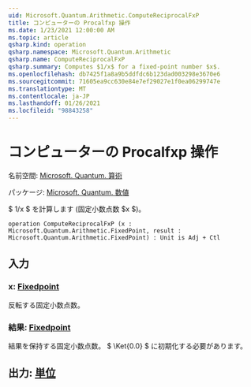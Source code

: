 ```yaml
---
uid: Microsoft.Quantum.Arithmetic.ComputeReciprocalFxP
title: コンピューターの Procalfxp 操作
ms.date: 1/23/2021 12:00:00 AM
ms.topic: article
qsharp.kind: operation
qsharp.namespace: Microsoft.Quantum.Arithmetic
qsharp.name: ComputeReciprocalFxP
qsharp.summary: Computes $1/x$ for a fixed-point number $x$.
ms.openlocfilehash: db7425f1a8a9b5ddfdc6b123dad003298e3670e6
ms.sourcegitcommit: 71605ea9cc630e84e7ef29027e1f0ea06299747e
ms.translationtype: MT
ms.contentlocale: ja-JP
ms.lasthandoff: 01/26/2021
ms.locfileid: "98843258"
---
```

# <a name="computereciprocalfxp-operation"></a>コンピューターの Procalfxp 操作

名前空間: [Microsoft. Quantum. 算術](xref:Microsoft.Quantum.Arithmetic)

パッケージ: [Microsoft. Quantum. 数値](https://nuget.org/packages/Microsoft.Quantum.Numerics)


$ 1/x $ を計算します (固定小数点数 $x $)。

```qsharp
operation ComputeReciprocalFxP (x : Microsoft.Quantum.Arithmetic.FixedPoint, result : Microsoft.Quantum.Arithmetic.FixedPoint) : Unit is Adj + Ctl
```


## <a name="input"></a>入力

### <a name="x--fixedpoint"></a>x: [Fixedpoint](xref:Microsoft.Quantum.Arithmetic.FixedPoint)

反転する固定小数点数。


### <a name="result--fixedpoint"></a>結果: [Fixedpoint](xref:Microsoft.Quantum.Arithmetic.FixedPoint)

結果を保持する固定小数点数。 $ \Ket{0.0} $ に初期化する必要があります。



## <a name="output--unit"></a>出力: [単位](xref:microsoft.quantum.lang-ref.unit)


